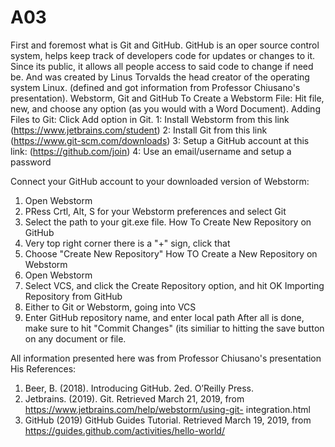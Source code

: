 # A03
First and foremost what is Git and GitHub. 
GitHub is an oper source control system, helps keep track of developers code for updates or changes to it. Since its public, it allows all people access to said code to change if need be. And was created by Linus Torvalds the head creator of the operating system Linux. (defined and got information from Professor Chiusano's presentation).
Webstorm, Git and GitHub
To Create a Webstorm File: Hit file, new, and choose any option (as you would with a Word Document). 
Adding Files to Git: Click Add option in Git. 
1: Install Webstorm from this link (https://www.jetbrains.com/student)
2: Install Git from this link (https://www.git-scm.com/downloads) 
3: Setup a GitHub account at this link: (https://github.com/join) 
4: Use an email/username and setup a password 

Connect your GitHub account to your downloaded version of Webstorm: 
  1. Open Webstorm 
  2. PRess Crtl, Alt, S for your Webstorm preferences and select Git
  3. Select the path to your git.exe file.
How To Create New Repository on GitHub
  1. Very top right corner there is a "+" sign, click that 
  2. Choose "Create New Repository" 
How TO Create a New Repository on Webstorm 
  1. Open Webstorm 
  2. Select VCS, and click the Create Repository option, and hit OK
 Importing Repository from GitHub
  1. Either to Git or Webstorm, going into VCS 
  2. Enter GitHub repository name, and enter local path
After all is done, make sure to hit "Commit Changes" (its similiar to hitting the save button on any document or file. 

All information presented here was from Professor Chiusano's presentation
His References: 
1. Beer, B. (2018). Introducing GitHub. 2ed. O’Reilly Press. 
2. Jetbrains. (2019). Git.   Retrieved March 21, 2019, from 
https://www.jetbrains.com/help/webstorm/using-git-
integration.html
3. GitHub (2019) GitHub Guides Tutorial. Retrieved  March 
19, 2019, from 
https://guides.github.com/activities/hello-world/ 
